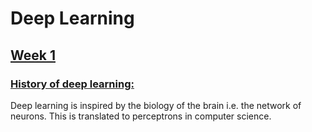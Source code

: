 # Deep Learning

## <u>Week 1</u>

### <u>History of deep learning:</u>

Deep learning is inspired by the biology of the brain i.e. the network of neurons. This is translated to perceptrons in computer science. 
